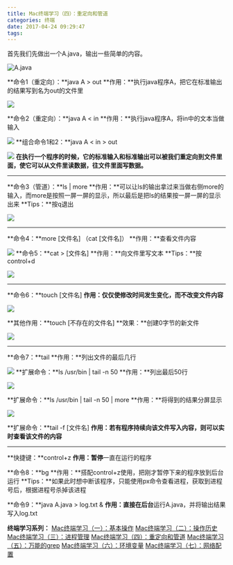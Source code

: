 ```yaml
---
title: Mac终端学习（四）：重定向和管道
categories: 终端
date: 2017-04-24 09:29:47
tags:
---
```

首先我们先做出一个A.java，输出一些简单的内容。

![A.java](http://upload-images.jianshu.io/upload_images/2319568-2a0f193a43be916a.png?imageMogr2/auto-orient/strip%7CimageView2/2/w/1240)
<!--more-->
**命令1（重定向）：**java A > out
**作用：**执行java程序A，把它在标准输出的结果写到名为out的文件里

![](http://upload-images.jianshu.io/upload_images/2319568-0fc45bfe110505e6.png?imageMogr2/auto-orient/strip%7CimageView2/2/w/1240)

**命令2（重定向）：**java A < in
**作用：**执行java程序A，将in中的文本当做输入

![](http://upload-images.jianshu.io/upload_images/2319568-e40a8aeda63c4aa1.png?imageMogr2/auto-orient/strip%7CimageView2/2/w/1240)
**组合命令1和2：**java A < in > out

![](http://upload-images.jianshu.io/upload_images/2319568-7448ead3b1848e96.png?imageMogr2/auto-orient/strip%7CimageView2/2/w/1240)
**在执行一个程序的时候，它的标准输入和标准输出可以被我们重定向到文件里面，使它可以从文件里读数据，往文件里面写数据。**
***
**命令3（管道）：**ls | more
**作用：**可以让ls的输出拿过来当做右侧more的输入，而more是按照一屏一屏的显示，所以最后是把ls的结果按一屏一屏的显示出来
**Tips：**按q退出

![](http://upload-images.jianshu.io/upload_images/2319568-7f0c3a2041a319cc.png?imageMogr2/auto-orient/strip%7CimageView2/2/w/1240)
***
**命令4：**more [文件名] （cat [文件名]）
**作用：**查看文件内容

![](http://upload-images.jianshu.io/upload_images/2319568-31d52aa29738ed06.png?imageMogr2/auto-orient/strip%7CimageView2/2/w/1240)
**命令5：**cat > [文件名]
**作用：**向文件里写文本
**Tips：**按control+d

![](http://upload-images.jianshu.io/upload_images/2319568-379e6add2b83cd75.png?imageMogr2/auto-orient/strip%7CimageView2/2/w/1240)
***
**命令6：**touch [文件名]
**作用：仅仅使修改时间发生变化，而不改变文件内容**

![](http://upload-images.jianshu.io/upload_images/2319568-47b32a5d12afb95d.png?imageMogr2/auto-orient/strip%7CimageView2/2/w/1240)

**其他作用：**touch [不存在的文件名]
**效果：**创建0字节的新文件

![](http://upload-images.jianshu.io/upload_images/2319568-37b0a659eb47b2ef.png?imageMogr2/auto-orient/strip%7CimageView2/2/w/1240)
***
**命令7：**tail
**作用：**列出文件的最后几行

![](http://upload-images.jianshu.io/upload_images/2319568-e5681c54f4b9c7e0.png?imageMogr2/auto-orient/strip%7CimageView2/2/w/1240)
**扩展命令：**ls /usr/bin | tail -n 50
**作用：**列出最后50行

![](http://upload-images.jianshu.io/upload_images/2319568-1d1fe8afd2b91033.png?imageMogr2/auto-orient/strip%7CimageView2/2/w/1240)

**扩展命令：**ls /usr/bin | tail -n 50 | more
**作用：**将得到的结果分屏显示

![](http://upload-images.jianshu.io/upload_images/2319568-2fd8af1d268d6433.png?imageMogr2/auto-orient/strip%7CimageView2/2/w/1240)

**扩展命令：**tail -f [文件名]
**作用：**若有程序持续向该文件写入内容，则可以**实时查看该文件的内容**
***
**快捷键：**control+z
**作用：暂停**一直在运行的程序

**命令8：**bg
**作用：**搭配control+z使用，把刚才暂停下来的程序放到后台运行
**Tips：**如果此时想中断该程序，只能使用px命令查看进程，获取到进程号后，根据进程号杀掉该进程

**命令9：**java A.java > log.txt &
**作用：**直接在**后台**运行A.java，并将输出结果写入log.txt

**终端学习系列：**
[Mac终端学习（一）：基本操作](http://zhurunshi.com/Mac-Terminal-Learning-1/)
[Mac终端学习（二）：操作历史](http://zhurunshi.com/Mac-Terminal-Learning-2/)
[Mac终端学习（三）：进程管理](http://zhurunshi.com/Mac-Terminal-Learning-3/)
[Mac终端学习（四）：重定向和管道](http://zhurunshi.com/Mac-Terminal-Learning-4/)
[Mac终端学习（五）：万能的grep](http://zhurunshi.com/Mac-Terminal-Learning-5/)
[Mac终端学习（六）：环境变量](http://zhurunshi.com/Mac-Terminal-Learning-6/)
[Mac终端学习（七）：网络配置](http://zhurunshi.com/Mac-Terminal-Learning-7/)
